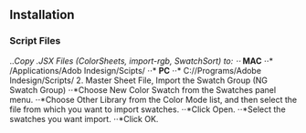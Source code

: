 ## Installation
### Script Files
..*Copy .JSX Files (ColorSheets, import-rgb, SwatchSort) to:
⋅⋅* __MAC__
⋅⋅* /Applications/Adob Indesign/Scipts/
⋅⋅* __PC__
⋅⋅* C://Programs/Adobe Indesign/Scripts/
2. Master Sheet File, Import the Swatch Group (NG Swatch Group)
⋅⋅*Choose New Color Swatch from the Swatches panel menu.
⋅⋅*Choose Other Library from the Color Mode list, and then select the file from which you want to import swatches.
⋅⋅*Click Open.
⋅⋅*Select the swatches you want import.
⋅⋅*Click OK.


